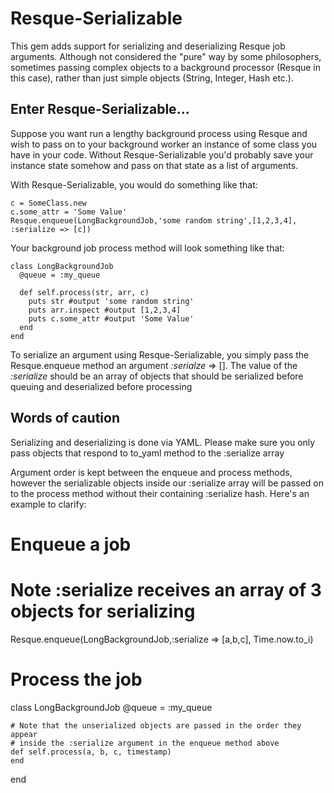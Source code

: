 # Resque-Serializable

This gem adds support for serializing and deserializing Resque job arguments. Although not considered the "pure" way by some philosophers, sometimes passing complex objects to a 
background processor (Resque in this case), rather than just simple objects (String, Integer, Hash etc.).

## Enter Resque-Serializable...

Suppose you want run a lengthy background process using Resque and wish to pass on to your background worker an instance of some class you have in your code. Without Resque-Serializable
you'd probably save your instance state somehow and pass on that state as a list of arguments.

With Resque-Serializable, you would do something like that:

    c = SomeClass.new
    c.some_attr = 'Some Value'
    Resque.enqueue(LongBackgroundJob,'some random string',[1,2,3,4], :serialize => [c])

Your background job process method will look something like that:

    class LongBackgroundJob
      @queue = :my_queue
      
      def self.process(str, arr, c)
        puts str #output 'some random string'
        puts arr.inspect #output [1,2,3,4]
        puts c.some_attr #output 'Some Value'
      end
    end

To serialize an argument using Resque-Serializable, you simply pass the Resque.enqueue method an argument *:serialze* => [].
The value of the *:serialize* should be an array of objects that should be serialized before queuing and deserialized before processing

## Words of caution

Serializing and deserializing is done via YAML. Please make sure you only pass objects that respond to to_yaml method to the :serialize array

Argument order is kept between the enqueue and process methods, however the serializable objects inside our :serialize array will be passed on to the process method without their
containing :serialize hash. Here's an example to clarify:
  
  # Enqueue a job
  # Note :serialize receives an array of 3 objects for serializing
  Resque.enqueue(LongBackgroundJob,:serialize => [a,b,c], Time.now.to_i)
  
  # Process the job
  class LongBackgroundJob
    @queue = :my_queue
    
    # Note that the unserialized objects are passed in the order they appear
    # inside the :serialize argument in the enqueue method above
    def self.process(a, b, c, timestamp)
    end
  end